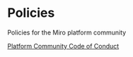 # Policies
Policies for the Miro platform community

[Platform Community Code of Conduct](https://github.com/miroapp/policies/blob/main/Platform%20Community%20Code%20of%20Conduct.md)
